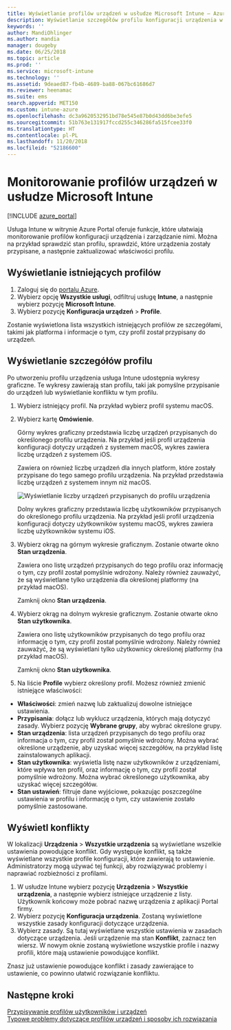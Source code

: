 ```yaml
---
title: Wyświetlanie profilów urządzeń w usłudze Microsoft Intune — Azure | Microsoft Docs
description: Wyświetlanie szczegółów profilu konfiguracji urządzenia w usłudze Microsoft Intune i zarządzanie nimi oraz wyświetlanie graficznego wykresu liczby urządzeń przypisanych do profilu i urządzeń z przypisanymi lub wdrożonymi profilami. Możesz też rozwiązywać problemy z profilami, które mają ustawienia powodujące konflikt.
keywords: ''
author: MandiOhlinger
ms.author: mandia
manager: dougeby
ms.date: 06/25/2018
ms.topic: article
ms.prod: ''
ms.service: microsoft-intune
ms.technology: ''
ms.assetid: 9deaed87-fb4b-4689-ba88-067bc61686d7
ms.reviewer: heenamac
ms.suite: ems
search.appverid: MET150
ms.custom: intune-azure
ms.openlocfilehash: dc3a9620532951bd78e545e87b0d43dd6be3efe5
ms.sourcegitcommit: 51b763e131917fccd255c346286fa515fcee33f0
ms.translationtype: HT
ms.contentlocale: pl-PL
ms.lasthandoff: 11/20/2018
ms.locfileid: "52186600"
---
```

# <a name="monitor-device-profiles-in-microsoft-intune"></a>Monitorowanie profilów urządzeń w usłudze Microsoft Intune

[!INCLUDE [azure_portal](./includes/azure_portal.md)]

Usługa Intune w witrynie Azure Portal oferuje funkcje, które ułatwiają monitorowanie profilów konfiguracji urządzenia i zarządzanie nimi. Można na przykład sprawdzić stan profilu, sprawdzić, które urządzenia zostały przypisane, a następnie zaktualizować właściwości profilu.

## <a name="view-existing-profiles"></a>Wyświetlanie istniejących profilów

1. Zaloguj się do [portalu Azure](https://portal.azure.com).
2. Wybierz opcję **Wszystkie usługi**, odfiltruj usługę **Intune**, a następnie wybierz pozycję **Microsoft Intune**.
3. Wybierz pozycję **Konfiguracja urządzeń** > **Profile**.

Zostanie wyświetlona lista wszystkich istniejących profilów ze szczegółami, takimi jak platforma i informacje o tym, czy profil został przypisany do urządzeń.

## <a name="view-details-on-a-profile"></a>Wyświetlanie szczegółów profilu

Po utworzeniu profilu urządzenia usługa Intune udostępnia wykresy graficzne. Te wykresy zawierają stan profilu, taki jak pomyślne przypisanie do urządzeń lub wyświetlanie konfliktu w tym profilu.

1. Wybierz istniejący profil. Na przykład wybierz profil systemu macOS.
2. Wybierz kartę **Omówienie**.

    Górny wykres graficzny przedstawia liczbę urządzeń przypisanych do określonego profilu urządzenia. Na przykład jeśli profil urządzenia konfiguracji dotyczy urządzeń z systemem macOS, wykres zawiera liczbę urządzeń z systemem iOS.

    Zawiera on również liczbę urządzeń dla innych platform, które zostały przypisane do tego samego profilu urządzenia. Na przykład przedstawia liczbę urządzeń z systemem innym niż macOS.

    ![Wyświetlanie liczby urządzeń przypisanych do profilu urządzenia](./media/device-configuration-profile-graphical-chart.png)

    Dolny wykres graficzny przedstawia liczbę użytkowników przypisanych do określonego profilu urządzenia. Na przykład jeśli profil urządzenia konfiguracji dotyczy użytkowników systemu macOS, wykres zawiera liczbę użytkowników systemu iOS.

3. Wybierz okrąg na górnym wykresie graficznym. Zostanie otwarte okno **Stan urządzenia**.

    Zawiera ono listę urządzeń przypisanych do tego profilu oraz informację o tym, czy profil został pomyślnie wdrożony. Należy również zauważyć, że są wyświetlane tylko urządzenia dla określonej platformy (na przykład macOS).

    Zamknij okno **Stan urządzenia**.

4. Wybierz okrąg na dolnym wykresie graficznym. Zostanie otwarte okno **Stan użytkownika**. 

    Zawiera ono listę użytkowników przypisanych do tego profilu oraz informację o tym, czy profil został pomyślnie wdrożony. Należy również zauważyć, że są wyświetlani tylko użytkownicy określonej platformy (na przykład macOS).

    Zamknij okno **Stan użytkownika**.

5. Na liście **Profile** wybierz określony profil. Możesz również zmienić istniejące właściwości:
  - **Właściwości**: zmień nazwę lub zaktualizuj dowolne istniejące ustawienia.
  - **Przypisania**: dołącz lub wyklucz urządzenia, których mają dotyczyć zasady. Wybierz pozycję **Wybrane grupy**, aby wybrać określone grupy.
  - **Stan urządzenia**: lista urządzeń przypisanych do tego profilu oraz informacja o tym, czy profil został pomyślnie wdrożony. Można wybrać określone urządzenie, aby uzyskać więcej szczegółów, na przykład listę zainstalowanych aplikacji.
  - **Stan użytkownika**: wyświetla listę nazw użytkowników z urządzeniami, które wpływa ten profil, oraz informację o tym, czy profil został pomyślnie wdrożony. Można wybrać określonego użytkownika, aby uzyskać więcej szczegółów.
  - **Stan ustawień**: filtruje dane wyjściowe, pokazując poszczególne ustawienia w profilu i informację o tym, czy ustawienie zostało pomyślnie zastosowane.

## <a name="view-conflicts"></a>Wyświetl konflikty

W lokalizacji **Urządzenia**  >  **Wszystkie urządzenia** są wyświetlane wszelkie ustawienia powodujące konflikt. Gdy występuje konflikt, są także wyświetlane wszystkie profile konfiguracji, które zawierają to ustawienie. Administratorzy mogą używać tej funkcji, aby rozwiązywać problemy i naprawiać rozbieżności z profilami.

1. W usłudze Intune wybierz pozycję **Urządzenia**  >  **Wszystkie urządzenia**, a następnie wybierz istniejące urządzenie z listy. Użytkownik końcowy może pobrać nazwę urządzenia z aplikacji Portal firmy.
2. Wybierz pozycję **Konfiguracja urządzenia**. Zostaną wyświetlone wszystkie zasady konfiguracji dotyczące urządzenia.
3. Wybierz zasady. Są tutaj wyświetlane wszystkie ustawienia w zasadach dotyczące urządzenia. Jeśli urządzenie ma stan **Konflikt**, zaznacz ten wiersz. W nowym oknie zostaną wyświetlone wszystkie profile i nazwy profili, które mają ustawienie powodujące konflikt.

Znasz już ustawienie powodujące konflikt i zasady zawierające to ustawienie, co powinno ułatwić rozwiązanie konfliktu. 

## <a name="next-steps"></a>Następne kroki
[Przypisywanie profilów użytkowników i urządzeń](device-profile-assign.md)  
[Typowe problemy dotyczące profilów urządzeń i sposoby ich rozwiązania](device-profile-troubleshoot.md)